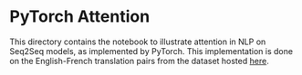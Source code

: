 # PyTorch Attention

This directory contains the notebook to illustrate attention in NLP on Seq2Seq models, as implemented by PyTorch. This implementation is done on the English-French translation pairs from the dataset hosted <a href="https://download.pytorch.org/tutorial/data.zip">here</a>.
